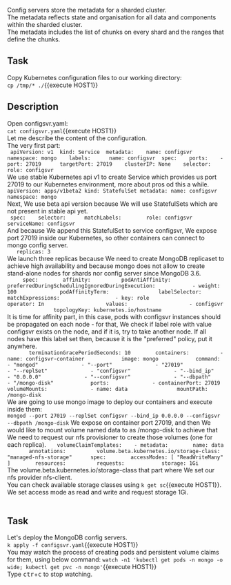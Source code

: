 Config servers store the metadata for a sharded cluster.<br>
The metadata reflects state and organisation for all data and components within the sharded cluster.<br>
The metadata includes the list of chunks on every shard and the ranges that define the chunks.<br>

## Task

Copy Kubernetes configuration files to our working directory:<br>
`cp /tmp/* ./`{{execute HOST1}}<br>

## Description
Open configsvr.yaml:<br>
`cat configsvr.yaml`{{execute HOST1}}<br>
Let me describe the content of the configuration.<br>
The very first part:<br>
`
‎ apiVersion: v1
‎ kind: Service
‎ metadata:
‎   name: configsvr
‎   namespace: mongo
‎   labels:
‎     name: configsvr
‎ spec:
‎   ports:
‎   - port: 27019
‎     targetPort: 27019
‎   clusterIP: None
‎   selector:
‎     role: configsvr
`
<br>
We use stable Kubernetes api v1 to create Service which provides us port 27019 to our Kubernetes environment, more about pros od this a while.<br>
`apiVersion: apps/v1beta2
kind: StatefulSet
metadata:
  name: configsvr
  namespace: mongo`<br>
Next, We use beta api version because We will use StatefulSets which are not present in stable api yet.<br>
`
‎ spec:
‎   selector:
‎     matchLabels:
‎       role: configsvr
‎   serviceName: configsvr
`<br>
And because We append this StatefulSet to service configsvr, We expose port 27019 inside our Kubernetes, so other containers can connect to mongo config server.<br>
`
‎   replicas: 3
`<br>
We launch three replicas because We need to create MongoDB replicaset to achieve high availability and because mongo does not allow to create stand-alone nodes for shards nor config server since MongoDB 3.6.<br>
`
‎     spec:
‎       affinity:
‎         podAntiAffinity:
‎           preferredDuringSchedulingIgnoredDuringExecution:
‎           - weight: 100
‎             podAffinityTerm:
‎               labelSelector:
‎                 matchExpressions:
‎                 - key: role
‎                   operator: In
‎                   values:
‎                   - configsvr
‎               topologyKey: kubernetes.io/hostname
`<br>
It is time for affinity part, in this case, pods with configsvr instances should be propagated on each node - for that, We check if label role with value configsvr exists on the node, and if it is, try to take another node. If all nodes have this label set then, because it is the "preferred" policy, put it anywhere.<br>
`
‎       terminationGracePeriodSeconds: 10
‎       containers:
‎         - name: configsvr-container
‎           image: mongo
‎           command:
‎             - "mongod"
‎             - "--port"
‎             - "27019"
‎             - "--replSet"
‎             - "configsvr"
‎             - "--bind_ip"
‎             - "0.0.0.0"
‎             - "--configsvr"
‎             - "--dbpath"
‎             - "/mongo-disk"
‎           ports:
‎             - containerPort: 27019
‎           volumeMounts:
‎             - name: data
‎               mountPath: /mongo-disk
`<br>
We are going to use mongo image to deploy our containers and execute inside them:<br>
`mongod --port 27019 --replSet configsvr --bind_ip 0.0.0.0 --configsvr --dbpath /mongo-disk`
We expose on container port 27019, and then We would like to mount volume named data to as /mongo-disk to achieve that We need to request our nfs provisioner to create those volumes (one for each replica).
`
‎   volumeClaimTemplates:
‎   - metadata:
‎       name: data
‎       annotations:
‎         volume.beta.kubernetes.io/storage-class: "managed-nfs-storage"
‎     spec:
‎       accessModes: [ "ReadWriteMany" ]
‎       resources:
‎         requests:
‎           storage: 1Gi
`<br>
The volume.beta.kubernetes.io/storage-class that part where We set our nfs provider nfs-client.<br>
You can check available storage classes using
`k get sc`{{execute HOST1}}.
We set access mode as read and write and request storage 1Gi.<br>
<br>
## Task
Let's deploy the MongoDB config servers.<br>
`k apply -f configsvr.yaml`{{execute HOST1}}<br>
You may watch the process of creating pods and persistent volume claims for them, using below command:
`watch -n1 'kubectl get pods -n mongo -o wide; kubectl get pvc -n mongo'`{{execute HOST1}}<br>
Type <kbd>ctr</kbd>+<kbd>c</kbd> to stop watching.

